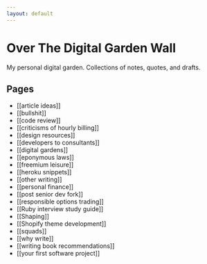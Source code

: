 ```yaml
---
layout: default
---
```

# Over The Digital Garden Wall

My personal digital garden. Collections of notes, quotes, and drafts.

## Pages
* [[article ideas]]
* [[bullshit]]
* [[code review]]
* [[criticisms of hourly billing]]
* [[design resources]]
* [[developers to consultants]]
* [[digital gardens]]
* [[eponymous laws]]
* [[freemium leisure]]
* [[heroku snippets]]
* [[other writing]]
* [[personal finance]]
* [[post senior dev fork]]
* [[responsible options trading]]
* [[Ruby interview study guide]]
* [[Shaping]]
* [[Shopify theme development]]
* [[squads]]
* [[why write]]
* [[writing book recommendations]]
* [[your first software project]]



